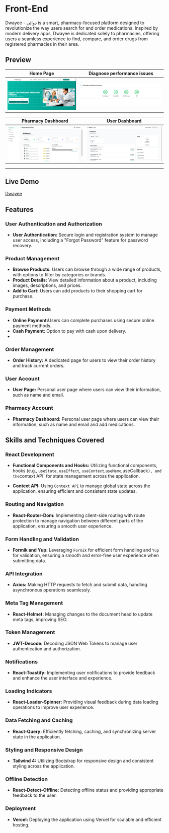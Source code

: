 # Front-End
Dwayee - دوائي is a smart, pharmacy-focused platform designed to revolutionize the way users search for and order medications. Inspired by modern delivery apps, Dwayee is dedicated solely to pharmacies, offering users a seamless experience to find, compare, and order drugs from registered pharmacies in their area.

## Preview

| Home Page | Diagnose performance issues |
|-----------|--------------|
| ![Home](./screenshots/Home.png) | ![Performance](./screenshots/Performance.png) |

| Pharmacy Dashboard | User Dashboard |
|-----------|--------------|
| ![Pharmacy](./screenshots/Pharmacy%20Dashboard.png) | ![User](./screenshots/User%20Dashboard.png) |

----
## Live Demo

[Dwayee](https://dwayee-1.vercel.app/)
## Features
### User Authentication and Authorization
* <b>User Authentication:</b> Secure login and registration system to manage user access, including a "Forgot Password" feature for password recovery.

### Product Management
* <b>Browse Products:</b> Users can browse through a wide range of products, with options to filter by categories or brands.
* <b>Product Details:</b> View detailed information about a product, including images, descriptions, and prices.
* <b>Add to Cart:</b> Users can add products to their shopping cart for purchase.

### Payment Methods
* <b>Online Payment:</b>Users can complete purchases using secure online payment methods.
* <b>Cash Payment:</b> Option to pay with cash upon delivery.
* 
### Order Management
* <b>Order History:</b> A dedicated page for users to view their order history and track current orders.

### User Account
* <b>User Page:</b> Personal user page where users can view their information, such as name and email.

### Pharmacy Account
* <b>Pharmacy Dashboard:</b> Personal user page where users can view their information, such as name and email and add medications.


## Skills and Techniques Covered
### React Development
* <b>Functional Components and Hooks:</b> Utilizing functional components, hooks (e.g., `useState`, `useEffect`, `useContext`,`useMemo`,useCallback` ), and the `context API` for state management across the application.

* <b>Context API:</b> Using `Context API` to manage global state across the application, ensuring efficient and consistent state updates.

### Routing and Navigation
* <b>React-Router-Dom:</b> Implementing client-side routing with route protection to manage navigation between different parts of the application, ensuring a smooth user experience.

### Form Handling and Validation
* <b>Formik and Yup:</b> Leveraging `Formik` for efficient form handling and `Yup` for validation, ensuring a smooth and error-free user experience when submitting data.

### API Integration
* <b>Axios:</b> Making HTTP requests to fetch and submit data, handling asynchronous operations seamlessly.

### Meta Tag Management
* <b>React-Helmet:</b> Managing changes to the document head to update meta tags, improving SEO.

### Token Management
* <b>JWT-Decode:</b> Decoding JSON Web Tokens to manage user authentication and authorization.

### Notifications
* <b>React-Toastify:</b> Implementing user notifications to provide feedback and enhance the user interface and experience.

### Loading Indicators
* <b>React-Loader-Spinner:</b> Providing visual feedback during data loading operations to improve user experience.

### Data Fetching and Caching
* <b>React-Query:</b> Efficiently fetching, caching, and synchronizing server state in the application.

### Styling and Responsive Design
* <b>Tailwind 4:</b> Utilizing Bootstrap for responsive design and consistent styling across the application.

### Offline Detection
* <b>React-Detect-Offline:</b> Detecting offline status and providing appropriate feedback to the user.

### Deployment
* <b>Vercel:</b> Deploying the application using Vercel for scalable and efficient hosting.
